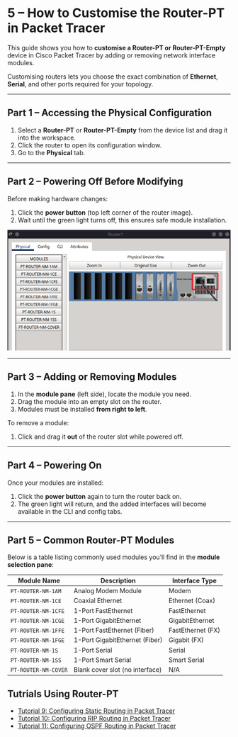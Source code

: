 # 5 – How to Customise the Router-PT in Packet Tracer

This guide shows you how to **customise a Router-PT or Router-PT-Empty** device in Cisco Packet Tracer by adding or removing network interface modules.

Customising routers lets you choose the exact combination of **Ethernet**, **Serial**, and other ports required for your topology.

---

## Part 1 – Accessing the Physical Configuration

1. Select a **Router-PT** or **Router-PT-Empty** from the device list and drag it into the workspace.
2. Click the router to open its configuration window.
3. Go to the **Physical** tab.

---

## Part 2 – Powering Off Before Modifying

Before making hardware changes:

1. Click the **power button** (top left corner of the router image).
2. Wait until the green light turns off, this ensures safe module installation.

![Figure](../../img/cisco-tips/tip5/fig1.png)

---

## Part 3 – Adding or Removing Modules

1. In the **module pane** (left side), locate the module you need.
2. Drag the module into an empty slot on the router.
3. Modules must be installed **from right to left**.

To remove a module:

1. Click and drag it **out** of the router slot while powered off.

---

## Part 4 – Powering On

Once your modules are installed:

1. Click the **power button** again to turn the router back on.
2. The green light will return, and the added interfaces will become available in the CLI and config tabs.

---

## Part 5 – Common Router-PT Modules

Below is a table listing commonly used modules you’ll find in the **module selection pane**:

| Module Name          | Description                     | Interface Type    |
| -------------------- | ------------------------------- | ----------------- |
| `PT-ROUTER-NM-1AM`   | Analog Modem Module             | Modem             |
| `PT-ROUTER-NM-1CE`   | Coaxial Ethernet                | Ethernet (Coax)   |
| `PT-ROUTER-NM-1CFE`  | 1-Port FastEthernet             | FastEthernet      |
| `PT-ROUTER-NM-1CGE`  | 1-Port GigabitEthernet          | GigabitEthernet   |
| `PT-ROUTER-NM-1FFE`  | 1-Port FastEthernet (Fiber)     | FastEthernet (FX) |
| `PT-ROUTER-NM-1FGE`  | 1-Port GigabitEthernet (Fiber)  | Gigabit (FX)      |
| `PT-ROUTER-NM-1S`    | 1-Port Serial                   | Serial            |
| `PT-ROUTER-NM-1SS`   | 1-Port Smart Serial             | Smart Serial      |
| `PT-ROUTER-NM-COVER` | Blank cover slot (no interface) | N/A               |

## Tutrials Using Router-PT

- [Tutorial 9: Configuring Static Routing in Packet Tracer](../tutorial-series/tutorial9.md)
- [Tutorial 10: Configuring RIP Routing in Packet Tracer](../tutorial-series/tutorial10.md)
- [Tutorial 11: Configuring OSPF Routing in Packet Tracer](../tutorial-series/tutorial11.md)